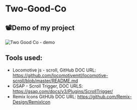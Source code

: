 # Two-Good-Co

## 📽️Demo of my project


  ![Two Good Co - demo](https://github.com/azimAVI/Two-Good-Co/assets/98378325/a072b09d-0c78-451f-b587-2144f8943574)


## Tools used:
  - Locomotive js - scroll, GitHub DOC URL: https://github.com/locomotivemtl/locomotive-scroll/blob/master/README.md
  - GSAP - Scroll Trigger, DOC URLS: https://gsap.com/docs/v3/Plugins/ScrollTrigger/
  - Remix Icons GitHUb DOC URL: https://github.com/Remix-Design/RemixIcon
